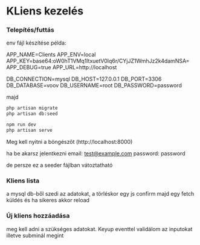<h1>KLiens kezelés</h1>

### Telepítés/futtás

env fájl készítése
példa:

APP_NAME=Clients
APP_ENV=local
APP_KEY=base64:oW0hT1VMq1ltxuetV0Iq6r/CYjJZ1WmhJz2k4damNSA=
APP_DEBUG=true
APP_URL=http://localhost

DB_CONNECTION=mysql
DB_HOST=127.0.0.1
DB_PORT=3306
DB_DATABASE=voov
DB_USERNAME=root
DB_PASSWORD=password

majd

```bat
php artisan migrate
php artisan db:seed

npm run dev
php artisan serve
```

Meg kell nyitni a böngészőt (http://localhost:8000)

ha be akarsz jelentkezni
email: test@example.com
password: password

de persze ez a seeder fájlban vátoztatható

### Kliens lista
a mysql db-ből szedi az adatokat, a törléskor egy js confirm majd egy fetch küldés és ha sikeres akkor reload

### Új kliens hozzáadása
meg kell adni a szükséges adatokat. Keyup eventtel validálom az inputokat illetve subminál megint